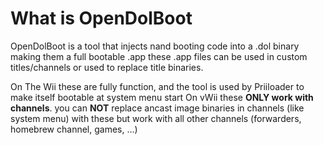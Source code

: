 # What is OpenDolBoot #
OpenDolBoot is a tool that injects nand booting code into a .dol binary making them a full bootable .app
these .app files can be used in custom titles/channels or used to replace title binaries. 

On The Wii these are fully function, and the tool is used by Priiloader to make itself bootable at system menu start
On vWii these **ONLY work with channels**. you can **NOT** replace ancast image binaries in channels (like system menu) with these but work with all other channels (forwarders, homebrew channel, games, ...)
